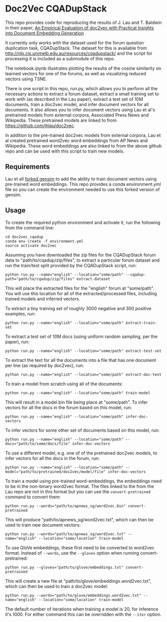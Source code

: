 Doc2Vec CQADupStack
====================

This repo provides code for reproducing the results of J. Lau and T. Baldwin in their paper, [An Empirical Evaluation of doc2vec with
Practical Insights into Document Embedding Generation](https://arxiv.org/pdf/1607.05368v1.pdf)

It currently only works with the dataset used for the forum question duplication task, CQADupStack. The dataset for this is available from http://nlp.cis.unimelb.edu.au/resources/cqadupstack/ and the script for processing it is included as a submodule of this repo.

The notebook.ipynb illustrates plotting the results of the cosine similarity on learned vectors for one of the forums, as well as visualizing reduced vectors using TSNE.

There is one script in this repo, run.py, which allows you to perform all the necessary actions to extract a forum dataset, extract a small training set to work with (as described in the Lau paper), extract a test set of 10M documents, train a doc2vec model, and infer document vectors for all documents. It also allows you to infer document vectors using Lau et al's pretrained models from external corpora, Associated Press News and Wikipedia. These pretrained models are linked to from https://github.com/jhlau/doc2vec.

In addition to the pre-trained doc2vec models from external corpora, Lau et al created pretrained word2vec word embeddings from AP News and Wikipedia. These word embeddings are also linked to from the above github repo and can be used with this script to train new models.

Requirements
-------------
Lau et all [forked gensim](https://github.com/jhlau/gensim) to add the ability to train document vectors using pre-trained word embeddings. This repo provides a conda environment.yml file so you can create the environment needed to use this forked version of gensim.

Usage
------
To create the required python environment and activate it, run the following from the command line:
````
cd doc2vec_cqadup
conda env create -f environment.yml
source activate doc2vec
````

Assuming you have downloaded the zip files for the CQADupStack forum data to "path/to/cqadup/zip/files", to extract a particular forum dataset and run the train/test split provided by the CQADupStack script, run:
````
python run.py --name="english" --location="some/path" --cqadup-path="path/to/cqadup/zip/files" extract-dataset
````
This will place the extracted files for the "english" forum at "some/path". You will use this location for all of the extracted/processed files, including trained models and inferred vectors.

To extract a tiny training set of roughly 3000 negative and 300 positive examples, run:
```
python run.py --name="english" --location="some/path" extract-train-set
```

To extract a test set of 10M docs (using uniform random sampling, per the paper), run:
```
python run.py --name="english" --location="some/path" extract-test-set
```

To extract the text for all the documents into a file that has one document per line (as required by doc2vec), run:
````
python run.py --name="english" --location="some/path" extract-doc-text
```` 

To train a model from scratch using all of the documents:
````
python run.py --name="english" --location="some/path" train-model
````

This will result in a model.bin file being place at "some/path". To infer vectors for all the docs in the forum based on this model, run:
````
python run.py --name="english" --location="some/path" infer-doc-vectors
````

To infer vectors for some other set of documents based on this model, run:
````
python run.py --name="english" --location="some/path" --docs="path/to/some/docs/file" infer-doc-vectors
````
To use a different model, e.g. one of of the pretrained doc2vec models, to infer vectors for all the docs in the forum, run:
````
python run.py --name="english" --location="some/path" --model="path/to/pretrained/doc2vec/model/file" infer-doc-vectors
````

To train a model using pre-trained word-embeddings, the embeddings need to be in the non-binary word2vec format. The files linked to the from the Lau repo are not in this format but you can use the `convert-pretrained` command to convert them:
````
python run.py --words="path/to/apnews_sg/word2vec.bin" convert-pretrained
````
This will produce "path/to/apnews_sg/word2vec.txt", which can then be used to train new document vectors:
````
python run.py --words="path/to/apnews_sg/word2vec.txt" --name="english" --location="some/location" train-model
````

To use GloVe embeddings, these first need to be converted to word2vec format. Instead of `--words`, use the `--gloves` option when running convert-pretrained:
````
python run.py --gloves="path/to/glove/embeddings.txt" convert-pretrained
````
This will create a new file at "path/to/glove/embeddings.word2vec.txt", which can then be used to train a doc2vec model:
````
python run.py --words="path/to/glove/embeddings.word2vec.txt" --name="english" --location="some/location" train-model
````

The default number of iterations when training a model is 20, for inference it's 1000. For either command this can be overridden with the `--iter` option.
